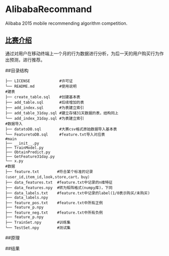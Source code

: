 # AlibabaRecommand
 Alibaba 2015 mobile recommending algorithm competition.
 
## [比赛介绍](http://tianchi.aliyun.com/competition/introduction.htm?spm=5176.100066.333.2.YI657c&raceId=1)
通过对用户在移动终端上一个月的行为数据进行分析，为后一天的用户购买行为作出预测，进行推荐。

##目录结构

```
├── LICENSE         	#许可证
└── README.md       	#使用说明
#建表
├── create_table.sql    #创建基本表
├── add_table.sql 		#后续增加的表
├── add_index.sql       #为表建立索引
├── add_table_31day.sql #建立存储31天数据的表，结构同上
└── add_index_31day.sql #为表建立索引
#数据导入
├── datatoDB.sql      	#大赛csv格式原始数据导入基本表
└── FeaturetoDB.sql   	#feature.txt导入对应表
#main
├── __init__.py
├── TrainModel.py
├── ObtainPredict.py
├── GetFeature31day.py
└── x.py
#数据 
├── feature.txt        #符合某个标准的记录(user_id,item_id,look,store,cart，buy）
├── data_features.txt  #feature.txt中记录的n维特征
├── data_features.npy  #转为矩阵格式(numpy库)，下同
├── data_labels.txt    #feature.txt中记录的label(1/0表示购买/未购买)
├── data_labels.npy    
├── feature_pos.txt    #feature.txt中所有正例
├── feature_p.npy      
├── feature_neg.txt    #feature.txt中所有负例
├── feature_p.npy
├── TrainSet.npy       #训练集
└── TestSet.npy        #测试集

```

##原理

##结果
